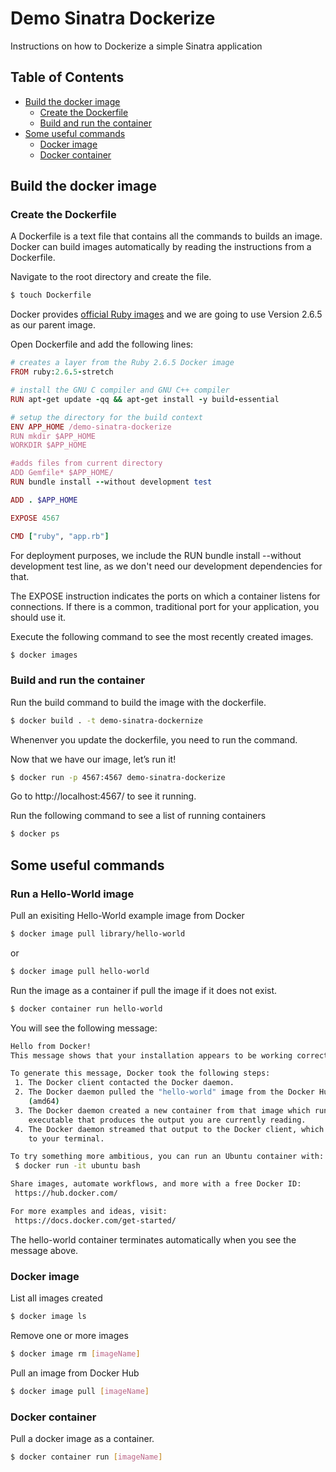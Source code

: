 # Demo Sinatra Dockerize

Instructions on how to Dockerize a simple Sinatra application

## Table of Contents

  - [Build the docker image](#build-the-docker-image)
    - [Create the Dockerfile](#create-the-dockerfile)
    - [Build and run the container](#build-and-run-the-container)
  - [Some useful commands](#Some-useful-commands)
      - [Docker image](#Docker-image)
      - [Docker container](#Docker-container)

## Build the docker image

### Create the Dockerfile

A Dockerfile is a text file that contains all the commands to builds an image. Docker can build images automatically by reading the instructions from a Dockerfile.

Navigate to the root directory and create the file.

```sh
$ touch Dockerfile
```

Docker provides [official Ruby images](https://github.com/docker-library/ruby/tree/995719add69339b78bd8cde46183b4902b761add) and we are going to use Version 2.6.5 as our parent image.

Open Dockerfile and add the following lines:

```ruby
# creates a layer from the Ruby 2.6.5 Docker image
FROM ruby:2.6.5-stretch

# install the GNU C compiler and GNU C++ compiler
RUN apt-get update -qq && apt-get install -y build-essential

# setup the directory for the build context
ENV APP_HOME /demo-sinatra-dockerize
RUN mkdir $APP_HOME
WORKDIR $APP_HOME

#adds files from current directory
ADD Gemfile* $APP_HOME/
RUN bundle install --without development test

ADD . $APP_HOME

EXPOSE 4567

CMD ["ruby", "app.rb"]
```

For deployment purposes, we include the RUN bundle install --without development test line, as we don't need our development dependencies for that.

The EXPOSE instruction indicates the ports on which a container listens for connections. If there is a common, traditional port for your application, you should use it.

Execute the following command to see the most recently created images.

```sh
$ docker images
```

### Build and run the container

Run the build command to build the image with the dockerfile.  

```sh
$ docker build . -t demo-sinatra-dockernize
```

Whenenver you update the dockerfile, you need to run the command.

Now that we have our image, let’s run it!

```sh
$ docker run -p 4567:4567 demo-sinatra-dockerize
```
Go to http://localhost:4567/ to see it running.

Run the following command to see a list of running containers
```sh
$ docker ps
```

## Some useful commands

### Run a Hello-World image

Pull an exisiting Hello-World example image from Docker

```sh
$ docker image pull library/hello-world
```
or 
```sh
$ docker image pull hello-world
```

Run the image as a container if pull the image if it does not exist. 

```sh
$ docker container run hello-world
```

You will see the following message:
```sh
Hello from Docker!
This message shows that your installation appears to be working correctly.

To generate this message, Docker took the following steps:
 1. The Docker client contacted the Docker daemon.
 2. The Docker daemon pulled the "hello-world" image from the Docker Hub.
    (amd64)
 3. The Docker daemon created a new container from that image which runs the
    executable that produces the output you are currently reading.
 4. The Docker daemon streamed that output to the Docker client, which sent it
    to your terminal.

To try something more ambitious, you can run an Ubuntu container with:
 $ docker run -it ubuntu bash

Share images, automate workflows, and more with a free Docker ID:
 https://hub.docker.com/

For more examples and ideas, visit:
 https://docs.docker.com/get-started/
```

The hello-world container terminates automatically when you see the message above.

### Docker image

List all images created

```sh
$ docker image ls
```

Remove one or more images

```sh
$ docker image rm [imageName]
```

Pull an image from Docker Hub

```sh
$ docker image pull [imageName]
```

### Docker container

Pull a docker image as a container. 

```sh
$ docker container run [imageName]
```